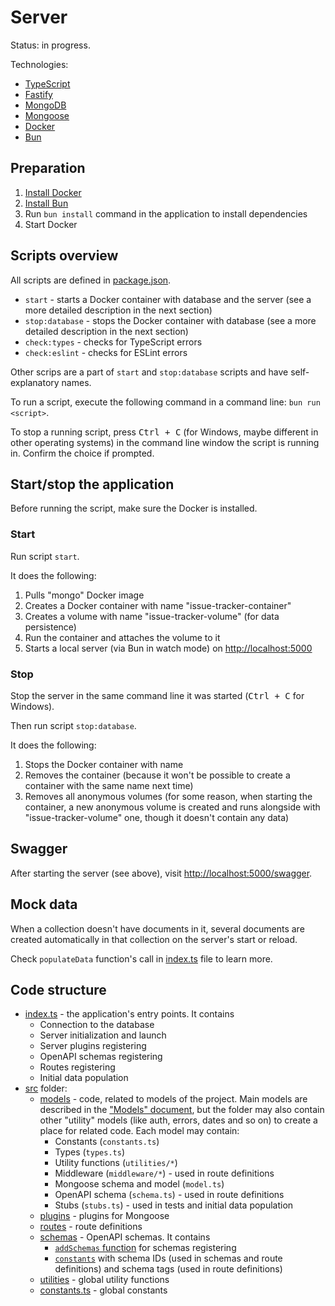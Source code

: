 # Server

Status: in progress.

Technologies:

* [TypeScript](https://www.typescriptlang.org)
* [Fastify](https://fastify.dev)
* [MongoDB](https://www.mongodb.com)
* [Mongoose](https://mongoosejs.com)
* [Docker](https://www.docker.com)
* [Bun](https://bun.sh)

## Preparation

1. [Install Docker](https://docs.docker.com/desktop)
2. [Install Bun](https://bun.sh/docs/installation)
3. Run `bun install` command in the application to install dependencies
4. Start Docker

## Scripts overview

All scripts are defined in [package.json](./package.json).

* `start` - starts a Docker container with database and the server (see a more detailed description in the next section)
* `stop:database` - stops the Docker container with database (see a more detailed description in the next section)
* `check:types` - checks for TypeScript errors
* `check:eslint` - checks for ESLint errors

Other scrips are a part of `start` and `stop:database` scripts and have self-explanatory names.

To run a script, execute the following command in a command line: `bun run <script>`.

To stop a running script, press <kbd>Ctrl + C</kbd> (for Windows, maybe different in other operating systems) in the command line window the script is running in. Confirm the choice if prompted.

## Start/stop the application

Before running the script, make sure the Docker is installed.

### Start

Run script `start`.

It does the following:

1. Pulls "mongo" Docker image
2. Creates a Docker container with name "issue-tracker-container"
3. Creates a volume with name "issue-tracker-volume" (for data persistence)
4. Run the container and attaches the volume to it
5. Starts a local server (via Bun in watch mode) on <http://localhost:5000>

### Stop

Stop the server in the same command line it was started (<kbd>Ctrl + C</kbd> for Windows).

Then run script `stop:database`.

It does the following:

1. Stops the Docker container with name
2. Removes the container (because it won't be possible to create a container with the same name next time)
3. Removes all anonymous volumes (for some reason, when starting the container, a new anonymous volume is created and runs alongside with "issue-tracker-volume" one, though it doesn't contain any data)

## Swagger

After starting the server (see above), visit <http://localhost:5000/swagger>.

## Mock data

When a collection doesn't have documents in it, several documents are created automatically in that collection on the server's start or reload.

Check `populateData` function's call in [index.ts](./index.ts) file to learn more.

## Code structure

* [index.ts](./index.ts) - the application's entry points. It contains
  * Connection to the database
  * Server initialization and launch
  * Server plugins registering
  * OpenAPI schemas registering
  * Routes registering
  * Initial data population
* [src](./src) folder:
  * [models](./src/models) - code, related to models of the project. Main models are described in the ["Models" document](../documentation/models.md), but the folder may also contain other "utility" models (like auth, errors, dates and so on) to create a place for related code. Each model may contain:
    * Constants (`constants.ts`)
    * Types (`types.ts`)
    * Utility functions (`utilities/*`)
    * Middleware (`middleware/*`) - used in route definitions
    * Mongoose schema and model (`model.ts`)
    * OpenAPI schema (`schema.ts`) - used in route definitions
    * Stubs (`stubs.ts`) - used in tests and initial data population
  * [plugins](./src/plugins) - plugins for Mongoose
  * [routes](./src/routes) - route definitions
  * [schemas](./src/schemas) - OpenAPI schemas. It contains
    * [`addSchemas` function](./src/schemas/utilities/add-schemas.ts) for schemas registering
    * [`constants`](./src/schemas/constants.ts) with schema IDs (used in schemas and route definitions) and schema tags (used in route definitions)
  * [utilities](./src/utilities) - global utility functions
  * [constants.ts](./src/constants.ts) - global constants
